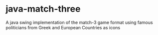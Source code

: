 # java-match-three
A java swing implementation of the match-3 game format using famous politicians from Greek and European Countries as icons
